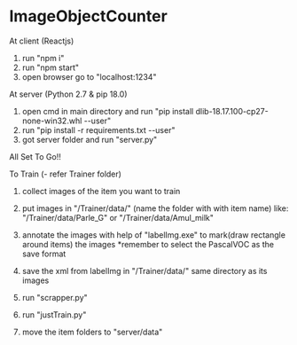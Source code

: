 # ImageObjectCounter

At client (Reactjs)
1. run "npm i"
2. run "npm start"
3. open browser go to "localhost:1234"

At server (Python 2.7 & pip 18.0)
1. open cmd in main directory and run "pip install dlib-18.17.100-cp27-none-win32.whl --user"
2. run "pip install -r requirements.txt --user"
3. got server folder and run "server.py"

All Set To Go!!

To Train (- refer Trainer folder)
1. collect images of the item you want to train

2. put images in "/Trainer/data/<item name>" (name the folder with with item name)
  like: "/Trainer/data/Parle_G" or "/Trainer/data/Amul_milk"
  
3. annotate the images with help of  "labelImg.exe" to mark(draw rectangle around items) the images
  *remember to select the PascalVOC as the save format
  
4. save the xml from labelImg in "/Trainer/data/<item name>" 
  same directory as its images
  
5. run "scrapper.py"
6. run "justTrain.py"
7. move the item folders to "server/data"

